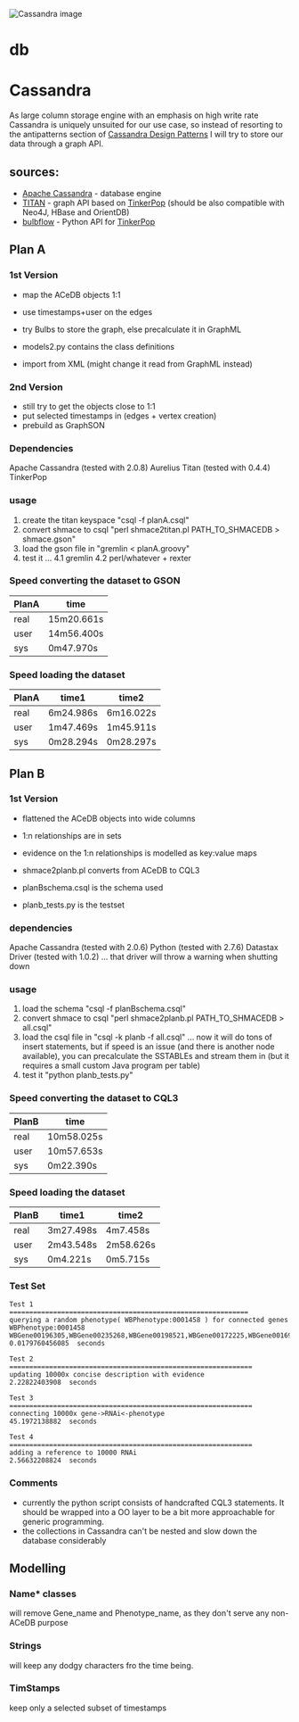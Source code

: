 ![Cassandra image](http://blog.monitis.com/wp-content/uploads/2011/12/apache_cassandra_logo.jpeg)

db
==
# Cassandra
As large column storage engine with an emphasis on high write rate Cassandra is uniquely unsuited for our use case, so instead of resorting to the antipatterns section of [Cassandra Design Patterns](http://www.amazon.co.uk/Cassandra-Design-Patterns-Sanjay-Sharma/dp/1783288809) I will try to store our data through a graph API.

## sources:
* [Apache Cassandra](http://cassandra.apache.org) - database engine
* [TITAN](http://thinkaurelius.github.io/titan/) - graph API based on [TinkerPop](http://www.tinkerpop.com/) (should be also compatible with Neo4J, HBase and OrientDB)
* [bulbflow](http://bulbflow.com/) - Python API for [TinkerPop](http://www.tinkerpop.com/)

## Plan A

### 1st Version
* map the ACeDB objects 1:1
* use timestamps+user on the edges
* try Bulbs to store the graph, else precalculate it in GraphML

* models2.py contains the class definitions
* import from XML (might change it read from GraphML instead)

### 2nd Version
* still try to get the objects close to 1:1
* put selected timestamps in (edges + vertex creation)
* prebuild as GraphSON

### Dependencies

Apache Cassandra (tested with 2.0.8)
Aurelius Titan (tested with 0.4.4)
TinkerPop

### usage
1. create the titan keyspace "csql -f planA.csql"
2. convert shmace to csql "perl shmace2titan.pl PATH_TO_SHMACEDB > shmace.gson"
3. load the gson file in "gremlin < planA.groovy" 
4. test it ... 
4.1 gremlin
4.2 perl/whatever + rexter

### Speed converting the dataset to GSON

PlanA|time
-----|-------------
real | 15m20.661s
user | 14m56.400s
sys  | 0m47.970s


### Speed loading the dataset

PlanA| time1     | time2
-----|-----------|-------
real | 6m24.986s | 6m16.022s
user | 1m47.469s | 1m45.911s
sys  | 0m28.294s | 0m28.297s

## Plan B

### 1st Version
* flattened the ACeDB objects into wide columns
* 1:n relationships are in sets
* evidence on the 1:n relationships is modelled as key:value maps

* shmace2planb.pl converts from ACeDB to CQL3
* planBschema.csql is the schema used
* planb_tests.py is the testset

### dependencies
Apache Cassandra (tested with 2.0.6)
Python (tested with 2.7.6)
Datastax Driver (tested with 1.0.2) ... that driver will throw a warning when shutting down

### usage
1. load the schema "csql -f planBschema.csql"
2. convert shmace to csql "perl shmace2planb.pl PATH_TO_SHMACEDB > all.csql"
3. load the csql file in "csql -k planb -f all.csql" ... now it will do tons of insert statements, but if speed is an issue (and there is another node available), you can precalculate the SSTABLEs and stream them in (but it requires a small custom Java program per table)
4. test it "python planb_tests.py"

### Speed converting the dataset to CQL3

PlanB|time
-----|-------------
real | 10m58.025s
user | 10m57.653s
sys  | 0m22.390s


### Speed loading the dataset

PlanB|time1      | time2
-----|-----------|-------
real | 3m27.498s | 4m7.458s
user | 2m43.548s | 2m58.626s
sys  | 0m4.221s  | 0m5.715s

### Test Set

	Test 1
	============================================================
	querying a random phenotype( WBPhenotype:0001458 ) for connected genes
	WBPhenotype:0001458   WBGene00196305,WBGene00235268,WBGene00198521,WBGene00172225,WBGene00169297
	0.0179760456085  seconds

	Test 2
	=============================================================
	updating 10000x concise description with evidence
	2.22822403908  seconds

	Test 3
	=============================================================
	connecting 10000x gene->RNAi<-phenotype
	45.1972138882  seconds

	Test 4
	=============================================================
	adding a reference to 10000 RNAi
	2.56632208824  seconds

### Comments
* currently the python script consists of handcrafted CQL3 statements. It should be wrapped into a OO layer to be a bit more approachable for generic programming.
* the collections in Cassandra can't be nested and slow down the database considerably

## Modelling

### Name* classes

will remove Gene_name and Phenotype_name, as they don't serve any non-ACeDB purpose

### Strings
will keep any dodgy characters fro the time being.

### TimStamps

keep only a selected subset of timestamps
